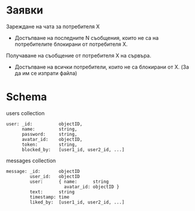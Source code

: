 # Заявки

Зареждане на чата за потребителя X
 * Достъпване на последните N съобщения, които не са на потребителите блокирани от потребителя X.

Получаване на съобщение от потребителя X на сървъра.
 * Достъпване на всички потребители, които не са блокирани от X. (За да им се изпрати файла)

# Schema

users collection

```
user: _id:          objectID,
      name:         string,
      password:     string,
      avatar_id:    objectID,
      token:        string,
      blocked_by:   [user1_id, user2_id, ...]
```

messages collection

```
message: _id:       objectID
         user_id:   objectID
         user:      { name:      string
                      avatar_id: objectID }
         text:      string
         timestamp: time
         liked_by:  [user1_id, user2_id, ...]
```
